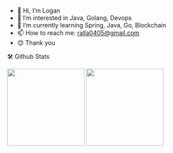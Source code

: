 - 👋 Hi, I’m Logan
- 👀 I’m interested in Java, Golang, Devops
- 🌱 I’m currently learning Spring, Java, Go, Blockchain
- 📫 How to reach me: ralla0405@gmail.com
- 😊 Thank you
<!---
ralla0405/ralla0405 is a ✨ special ✨ repository because its `README.md` (this file) appears on your GitHub profile.
You can click the Preview link to take a look at your changes.
--->
  
  
🛠️ Github Stats
  
  <p>
  <img height="180em" src="https://github-readme-stats.vercel.app/api?username=ralla0405&show_icons=true&include_all_commits=true&bg_color=30,FC5A77,FEBDC9&title_color=fff&text_color=fff">
  <img height="180em" src="https://github-readme-stats.vercel.app/api/top-langs/?username=ralla0405&layout=compact&bg_color=30,FC5A77,FEBDC9&title_color=fff&text_color=fff">
</p>
 <br/>
